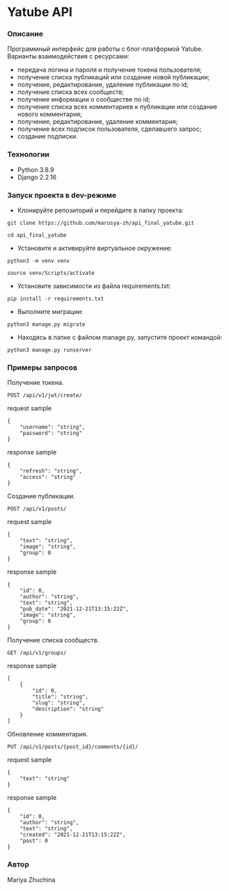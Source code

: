 # Yatube API

### Описание
Программный интерфейс для работы с блог-платформой Yatube.  
Варианты взаимодействия с ресурсами:
- передача логина и пароля и получение токена пользователя;
- получение списка публикаций или создание новой публикации;
- получение, редактирование, удаление публикации по id;
- получение списка всех сообществ;
- получение информации о сообществе по id;
- получение списка всех комментариев к публикации или создание нового комментария;
- получение, редактирование, удаление комментария;
- получение всех подписок пользователя, сделавшего запрос;
- создание подписки.

### Технологии
- Python 3.8.9
- Django 2.2.16

### Запуск проекта в dev-режиме
- Клонируйте репозиторий и перейдите в папку проекта:
```
git clone https://github.com/marusya-zh/api_final_yatube.git
```
```
cd api_final_yatube
```
- Установите и активируйте виртуальное окружение:
```
python3 -m venv venv
```
```
source venv/Scripts/activate
```
- Установите зависимости из файла requirements.txt:
```
pip install -r requirements.txt
```
- Выполните миграции:
```
python3 manage.py migrate
```
- Находясь в папке с файлом manage.py, запустите проект командой:
```
python3 manage.py runserver
```

### Примеры запросов

Получение токена.

```POST /api/v1/jwt/create/```

request sample
```
{
    "username": "string",
    "password": "string"
}
```

response sample
```
{
    "refresh": "string",
    "access": "string"
}
```

Создание публикации.

```POST /api/v1/posts/```

request sample
```
{
    "text": "string",
    "image": "string",
    "group": 0
}
```

response sample
```
{
    "id": 0,
    "author": "string",
    "text": "string",
    "pub_date": "2021-12-21T13:15:22Z",
    "image": "string",
    "group": 0
}
```

Получение списка сообществ.

```GET /api/v1/groups/```

response sample
```
[
    {
        "id": 0,
        "title": "string",
        "slug": "string",
        "description": "string"
    }
]
```

Обновление комментария.

```PUT /api/v1/posts/{post_id}/comments/{id}/```

request sample
```
{
    "text": "string"
}
```

response sample
```
{
    "id": 0,
    "author": "string",
    "text": "string",
    "created": "2021-12-21T13:15:22Z",
    "post": 0
}
```

### Автор
Mariya Zhuchina
